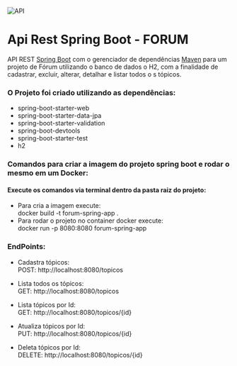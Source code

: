 
![API](https://user-images.githubusercontent.com/49596891/135698025-51bb0fae-f709-4f64-8b61-857e07a8d780.gif)

# Api Rest Spring Boot - FORUM

API REST [Spring Boot](https://spring.io/quickstart) com o gerenciador de dependências [Maven](https://mvnrepository.com/) para um projeto  de Fórum utilizando o banco de dados o H2, com a finalidade de cadastrar, excluir, alterar, detalhar e listar todos o s tópicos.  

### O Projeto foi criado utilizando as dependências:

* spring-boot-starter-web
* spring-boot-starter-data-jpa
* spring-boot-starter-validation
* spring-boot-devtools
* spring-boot-starter-test
* h2

### Comandos para criar a imagem do projeto spring boot e rodar o mesmo em um Docker:

#### Execute os comandos via terminal dentro da pasta raiz do projeto:

* Para cria a imagem execute: </br>
  docker build -t forum-spring-app .
* Para rodar o projeto no container docker execute: </br>
  docker run -p 8080:8080 forum-spring-app

### EndPoints:

* Cadastra tópicos: </br>
 POST: http://localhost:8080/topicos
 
* Lista todos os tópicos: </br>
 GET: http://localhost:8080/topicos
 
* Lista tópicos por Id: </br>
 GET: http://localhost:8080/topicos/{id}
 
* Atualiza tópicos por Id: </br>
 PUT: http://localhost:8080/topicos/{id}
 
 * Deleta tópicos por Id: </br>
 DELETE: http://localhost:8080/topicos/{id}
